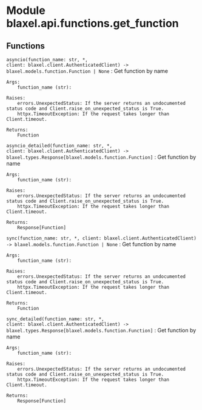 Module blaxel.api.functions.get_function
========================================

Functions
---------

`asyncio(function_name: str, *, client: blaxel.client.AuthenticatedClient) ‑> blaxel.models.function.Function | None`
:   Get function by name
    
    Args:
        function_name (str):
    
    Raises:
        errors.UnexpectedStatus: If the server returns an undocumented status code and Client.raise_on_unexpected_status is True.
        httpx.TimeoutException: If the request takes longer than Client.timeout.
    
    Returns:
        Function

`asyncio_detailed(function_name: str, *, client: blaxel.client.AuthenticatedClient) ‑> blaxel.types.Response[blaxel.models.function.Function]`
:   Get function by name
    
    Args:
        function_name (str):
    
    Raises:
        errors.UnexpectedStatus: If the server returns an undocumented status code and Client.raise_on_unexpected_status is True.
        httpx.TimeoutException: If the request takes longer than Client.timeout.
    
    Returns:
        Response[Function]

`sync(function_name: str, *, client: blaxel.client.AuthenticatedClient) ‑> blaxel.models.function.Function | None`
:   Get function by name
    
    Args:
        function_name (str):
    
    Raises:
        errors.UnexpectedStatus: If the server returns an undocumented status code and Client.raise_on_unexpected_status is True.
        httpx.TimeoutException: If the request takes longer than Client.timeout.
    
    Returns:
        Function

`sync_detailed(function_name: str, *, client: blaxel.client.AuthenticatedClient) ‑> blaxel.types.Response[blaxel.models.function.Function]`
:   Get function by name
    
    Args:
        function_name (str):
    
    Raises:
        errors.UnexpectedStatus: If the server returns an undocumented status code and Client.raise_on_unexpected_status is True.
        httpx.TimeoutException: If the request takes longer than Client.timeout.
    
    Returns:
        Response[Function]
